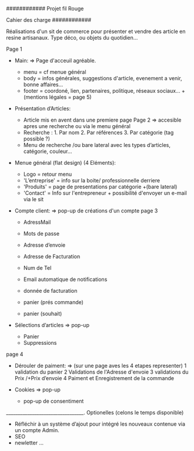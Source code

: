 ############
Projet fil Rouge

Cahier des charge
############


Réalisations d'un sit de commerce pour présenter et vendre des article en resine artisanaux. 
Type déco, ou objets du quotidien... 

Page 1
- Main:  =>   Page d'acceuil agréable.
    - menu = cf menue général
    - body = infos générales, suggestions d'article, evenement a venir, bonne affaires...
    - footer = coordoné, lien, partenaires, politique, réseaux sociaux...    + (mentions légales = page 5)

- Présentation d’Articles:   
    - Article mis en avent dans une premiere page 
    Page 2   =>   accesible apres une recherche ou via le menu général
    - Recherche : 1. Par nom 2. Par références 3. Par catégorie (tag possible ?)
    - Menu de recherche /ou bare lateral avec les types d’articles, catégorie, couleur...   


- Menue général (flat design) (4 Eléments):
    - Logo = retour menu
    - 'L’entreprise' = info sur la boite/ professionnelle derriere 
    - 'Produits' = page de presentations par catégorie +(bare lateral)
    - 'Contact' = Info sur l'entrepreneur + possibilité d'envoyer un e-mail via le sit

- Compte client:  =>  pop-up de créations d'un compte
    page 3
    - AdressMail 
    - Mots de passe 
    - Adresse d’envoie 
    - Adresse de Facturation 
    - Num de Tel
    - Email automatique de notifications 
    - donnée de facturation 

    - panier (prés commande)
    - panier (souhait)

- Sélections d’articles    =>    pop-up
    - Panier
    - Suppressions 

page 4
- Dérouler de paiment:  =>  (sur une page aves les 4 etapes representer)
    1 validation du panier 
    2 Validations de l'Adresse d'envoie
    3 validations du Prix /+Prix d’envoie
    4 Paiment et Enregistrement de la commande

- Cookies     =>    pop-up
    - pop-up de consentiment 

_________________________________.  Optionelles (celons le temps disponible)

- Réfléchir à un système d’ajout pour intégré les nouveaux contenue via un compte Admin. 
- SEO
- newletter 
...

